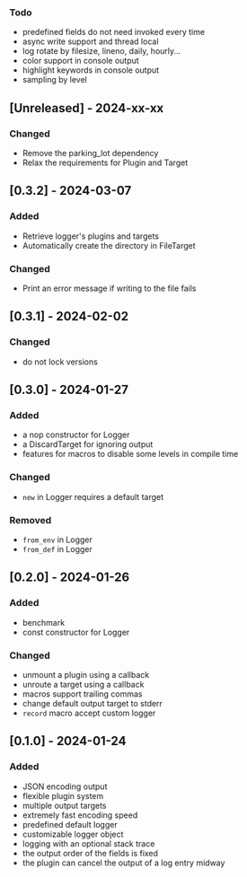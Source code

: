 ### Todo

- predefined fields do not need invoked every time
- async write support and thread local
- log rotate by filesize, lineno, daily, hourly...
- color support in console output
- highlight keywords in console output
- sampling by level

## [Unreleased] - 2024-xx-xx

### Changed

- Remove the parking_lot dependency
- Relax the requirements for Plugin and Target

## [0.3.2] - 2024-03-07

### Added

- Retrieve logger's plugins and targets
- Automatically create the directory in FileTarget

### Changed

- Print an error message if writing to the file fails

## [0.3.1] - 2024-02-02

### Changed

- do not lock versions

## [0.3.0] - 2024-01-27

### Added

- a nop constructor for Logger
- a DiscardTarget for ignoring output
- features for macros to disable some levels in compile time

### Changed

- `new` in Logger requires a default target

### Removed

- `from_env` in Logger
- `from_def` in Logger

## [0.2.0] - 2024-01-26

### Added

- benchmark
- const constructor for Logger

### Changed

- unmount a plugin using a callback
- unroute a target using a callback
- macros support trailing commas
- change default output target to stderr
- `record` macro accept custom logger

## [0.1.0] - 2024-01-24

### Added

- JSON encoding output
- flexible plugin system
- multiple output targets
- extremely fast encoding speed
- predefined default logger
- customizable logger object
- logging with an optional stack trace
- the output order of the fields is fixed
- the plugin can cancel the output of a log entry midway